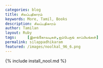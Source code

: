 ```yaml
---  
categories: blog  
title: சிலப்பதிகாரம்
keywords: More, Tamil, Books  
description: சிலப்பதிகாரம்
author: Tamilan  
layout: Ruby  
tags:     [இளங்கோவடிகள்,ஐம்பெருங் காப்பியங்கள்]
permalink: silappadhikaram  
featured: /images/noolkal_96_6.png  
---  
```

{% include install_nool.md %} 


